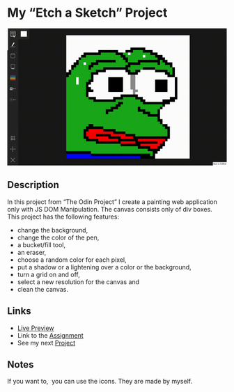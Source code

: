 # My “Etch a Sketch” Project
![preview gif](./media/prev.gif) 

## Description
In this project from “The Odin Project” I create a painting web application only with JS DOM Manipulation. The canvas consists only of div boxes. <br>
This project has the following features:
- change the background,
- change the color of the pen,
- a bucket/fill tool,
- an eraser,
- choose a random color for each pixel,
- put a shadow or a lightening over a color or the background,
- turn a grid on and off,
- select a new resolution for the canvas and
- clean the canvas.

## Links
- [Live Preview](https://tomsoerr.github.io/odin-etch-a-sketch/)
- Link to the [Assignment](https://www.theodinproject.com/lessons/foundations-etch-a-sketch)
- See my next [Project](https://github.com/TomSoerr/odin-calculator)

## Notes
If you want to,  you can use the icons. They are made by myself.
